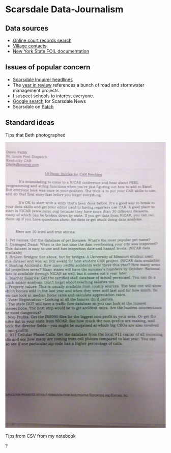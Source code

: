 Scarsdale Data-Journalism
===================

## Data sources

* [Online court records search](http://www.courtreference.com/Courts-Online.php?court_records=Scarsdale_Village_Court&court=12500)
* [Village contacts](http://www.scarsdale.com/ContactUs.aspx)
* [New York State FOIL documentation](http://www.dos.ny.gov/coog/right_to_know.html)

## Issues of popular concern

* [Scarsdale Inquirer headlines](http://www.scarsdalenews.com/Scarsdale_Inquirer/SCARSDALE_NEWS_Archives.html)
* The [year in review](http://www.scarsdalenews.com/Scarsdale_Inquirer/SCARSDALE_NEWS_123011.html)
    references a bunch of road and stormwater management projects
* I suspect schools to interest everyone.
* [Google search](https://www.google.com.ar/search?sugexp=chrome,mod=12&sourceid=chrome&ie=UTF-8&q=scarsdale#q=scarsdale&hl=en&prmd=imvns&source=univ&tbm=nws&tbo=u&sa=X&ei=2spQUMrVK4bs9ATvt4BY&ved=0CD8QqAI&bav=on.2,or.r_gc.r_pw.r_cp.r_qf.&fp=78bd13a7c0b676d2&biw=1280&bih=710) for Scarsdale News
* Scarsdale on [Patch](http://scarsdale.patch.com)

## Standard ideas

Tips that Beth photographed

![](ideas/basic-car-stories.jpg)

Tips from CSV from my notebook

?
